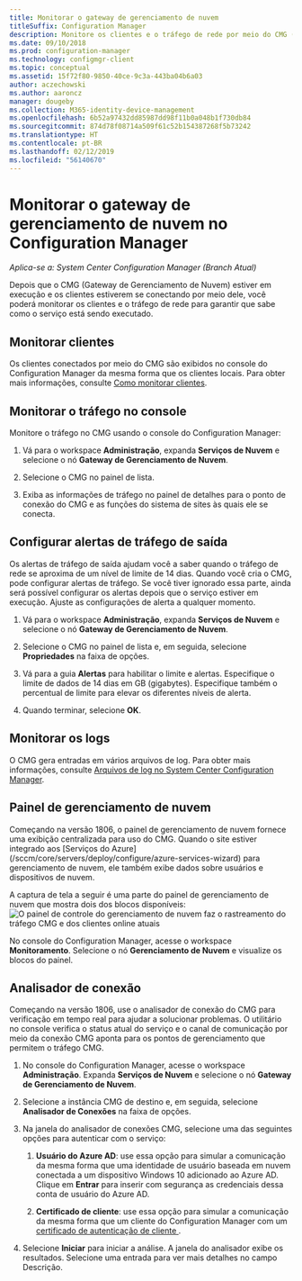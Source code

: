 ```yaml
---
title: Monitorar o gateway de gerenciamento de nuvem
titleSuffix: Configuration Manager
description: Monitore os clientes e o tráfego de rede por meio do CMG (gateway de gerenciamento de nuvem).
ms.date: 09/10/2018
ms.prod: configuration-manager
ms.technology: configmgr-client
ms.topic: conceptual
ms.assetid: 15f72f80-9850-40ce-9c3a-443ba04b6a03
author: aczechowski
ms.author: aaroncz
manager: dougeby
ms.collection: M365-identity-device-management
ms.openlocfilehash: 6b52a97432dd85987dd98f11b0a048b1f730db84
ms.sourcegitcommit: 874d78f08714a509f61c52b154387268f5b73242
ms.translationtype: HT
ms.contentlocale: pt-BR
ms.lasthandoff: 02/12/2019
ms.locfileid: "56140670"
---
```

# <a name="monitor-cloud-management-gateway-in-configuration-manager"></a>Monitorar o gateway de gerenciamento de nuvem no Configuration Manager

*Aplica-se a: System Center Configuration Manager (Branch Atual)*

Depois que o CMG (Gateway de Gerenciamento de Nuvem) estiver em execução e os clientes estiverem se conectando por meio dele, você poderá monitorar os clientes e o tráfego de rede para garantir que sabe como o serviço está sendo executado.



## <a name="monitor-clients"></a>Monitorar clientes

Os clientes conectados por meio do CMG são exibidos no console do Configuration Manager da mesma forma que os clientes locais. Para obter mais informações, consulte [Como monitorar clientes](/sccm/core/clients/manage/monitor-clients).



## <a name="monitor-traffic-in-the-console"></a>Monitorar o tráfego no console

Monitore o tráfego no CMG usando o console do Configuration Manager:

1. Vá para o workspace **Administração**, expanda **Serviços de Nuvem** e selecione o nó **Gateway de Gerenciamento de Nuvem**.  

2. Selecione o CMG no painel de lista.  

3. Exiba as informações de tráfego no painel de detalhes para o ponto de conexão do CMG e as funções do sistema de sites às quais ele se conecta.  



## <a name="set-up-outbound-traffic-alerts"></a>Configurar alertas de tráfego de saída

Os alertas de tráfego de saída ajudam você a saber quando o tráfego de rede se aproxima de um nível de limite de 14 dias. Quando você cria o CMG, pode configurar alertas de tráfego. Se você tiver ignorado essa parte, ainda será possível configurar os alertas depois que o serviço estiver em execução. Ajuste as configurações de alerta a qualquer momento.

1. Vá para o workspace **Administração**, expanda **Serviços de Nuvem** e selecione o nó **Gateway de Gerenciamento de Nuvem**.  

2. Selecione o CMG no painel de lista e, em seguida, selecione **Propriedades** na faixa de opções.  

3. Vá para a guia **Alertas** para habilitar o limite e alertas. Especifique o limite de dados de 14 dias em GB (gigabytes). Especifique também o percentual de limite para elevar os diferentes níveis de alerta.  

4. Quando terminar, selecione **OK**.  



## <a name="monitor-logs"></a>Monitorar os logs

O CMG gera entradas em vários arquivos de log. Para obter mais informações, consulte [Arquivos de log no System Center Configuration Manager](/sccm/core/plan-design/hierarchy/log-files#cloud-management-gateway).



## <a name="cloud-management-dashboard"></a>Painel de gerenciamento de nuvem
<!--1358461--> Começando na versão 1806, o painel de gerenciamento de nuvem fornece uma exibição centralizada para uso do CMG. Quando o site estiver integrado aos [Serviços do Azure](/sccm/core/servers/deploy/configure/azure-services-wizard) para gerenciamento de nuvem, ele também exibe dados sobre usuários e dispositivos de nuvem.  

A captura de tela a seguir é uma parte do painel de gerenciamento de nuvem que mostra dois dos blocos disponíveis:  
![O painel de controle do gerenciamento de nuvem faz o rastreamento do tráfego CMG e dos clientes online atuais](media/1358461-cmg-dashboard.png)

No console do Configuration Manager, acesse o workspace **Monitoramento**. Selecione o nó **Gerenciamento de Nuvem** e visualize os blocos do painel.  



## <a name="connection-analyzer"></a>Analisador de conexão

Começando na versão 1806, use o analisador de conexão do CMG para verificação em tempo real para ajudar a solucionar problemas. O utilitário no console verifica o status atual do serviço e o canal de comunicação por meio da conexão CMG aponta para os pontos de gerenciamento que permitem o tráfego CMG.

1. No console do Configuration Manager, acesse o workspace **Administração**. Expanda **Serviços de Nuvem** e selecione o nó **Gateway de Gerenciamento de Nuvem**.  

2. Selecione a instância CMG de destino e, em seguida, selecione **Analisador de Conexões** na faixa de opções.  

3. Na janela do analisador de conexões CMG, selecione uma das seguintes opções para autenticar com o serviço:  

     1. **Usuário do Azure AD**: use essa opção para simular a comunicação da mesma forma que uma identidade de usuário baseada em nuvem conectada a um dispositivo Windows 10 adicionado ao Azure AD. Clique em **Entrar** para inserir com segurança as credenciais dessa conta de usuário do Azure AD.  

     2. **Certificado de cliente**: use essa opção para simular a comunicação da mesma forma que um cliente do Configuration Manager com um [certificado de autenticação de cliente ](/sccm/core/clients/manage/cmg/certificates-for-cloud-management-gateway#client-authentication-certificate).  

4. Selecione **Iniciar** para iniciar a análise. A janela do analisador exibe os resultados. Selecione uma entrada para ver mais detalhes no campo Descrição.  

